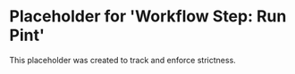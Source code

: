 ﻿# Placeholder for 'Workflow Step: Run Pint'
This placeholder was created to track and enforce strictness.
